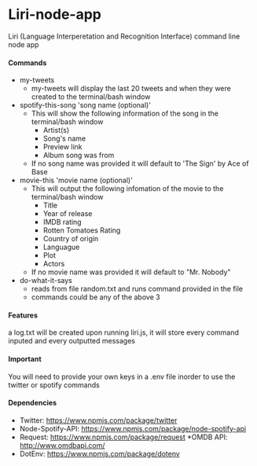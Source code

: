 # Liri-node-app
Liri (Language Interperetation and Recognition Interface)
command line node app

#### Commands
* my-tweets
    * my-tweets will display the last 20 tweets and when they were created to the terminal/bash window
* spotify-this-song 'song name (optional)'
    * This will show the following information of the song in the terminal/bash window
        * Artist(s)
        * Song's name
        * Preview link
        * Album song was from
    * If no song name was provided it will default to 'The Sign' by Ace of Base
* movie-this 'movie name (optional)'
    * This will output the following infomation of the movie to the terminal/bash window
        * Title
        * Year of release
        * IMDB rating
        * Rotten Tomatoes Rating
        * Country of origin
        * Languague
        * Plot
        * Actors
    * If no movie name was provided it will default to "Mr. Nobody"
* do-what-it-says
    * reads from file random.txt and runs command provided in the file
    * commands could be any of the above 3

#### Features
a log.txt will be created upon running liri.js, it will store every command inputed and every outputted messages

#### Important
You will need to provide your own keys in a .env file inorder to use the twitter or spotify commands

#### Dependencies
* Twitter: https://www.npmjs.com/package/twitter
* Node-Spotify-API: https://www.npmjs.com/package/node-spotify-api
* Request: https://www.npmjs.com/package/request
    *OMDB API: http://www.omdbapi.com/
* DotEnv: https://www.npmjs.com/package/dotenv
